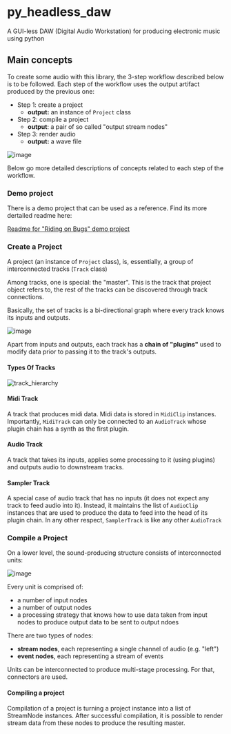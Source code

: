 # py_headless_daw
A GUI-less DAW (Digital Audio Workstation) for producing electronic music using python

## Main concepts

To create some audio with this library, the 3-step workflow described below is to be followed.
Each step of the workflow uses the output artifact produced by the previous one:

- Step 1: create a project
  - **output:** an instance of `Project` class
- Step 2: compile a project
  - **output**: a pair of so called "output stream nodes"
- Step 3: render audio 
  - **output:** a wave file

![image](https://user-images.githubusercontent.com/21345604/92206579-6b3bbd80-ee90-11ea-8f86-7fe2842838cc.png)

Below go more detailed descriptions of concepts related to each step of the workflow. 

### Demo project

There is a demo project that can be used as a reference. Find its more dertailed readme here:

[Readme for "Riding on Bugs" demo project](py_headless_daw/demo/riding_on_bugs/README.md)


### Create a Project

A project (an instance of `Project` class), is, essentially, a group of interconnected tracks (`Track` class)

Among tracks, one is special: the "master". This is the track that project object refers to, the rest of the tracks can be discovered through track connections.

Basically, the set of tracks is a bi-directional graph where every track knows its inputs and outputs.

![image](https://user-images.githubusercontent.com/21345604/92208124-38df8f80-ee93-11ea-905e-985ad21df904.png)

Apart from inputs and outputs, each track has a **chain of "plugins"** used to modify data prior to passing it to the track's outputs.

#### Types Of Tracks

![track_hierarchy](https://user-images.githubusercontent.com/21345604/92209351-84933880-ee95-11ea-863b-8bed6a37e996.png)

#### Midi Track
A track that produces midi data. Midi data is stored in `MidiClip` instances.
Importantly, `MidiTrack` can only be connected to an `AudioTrack` whose plugin chain has a synth as the first plugin.

#### Audio Track
A track that takes its inputs, applies some processing to it (using plugins) and outputs audio to downstream tracks.

#### Sampler Track
A special case of audio track that has no inputs (it does not expect any track to feed audio into it). 
Instead, it maintains the list of `AudioClip` instances that are used to produce the data to feed into the head of its plugin chain.
In any other respect, `SamplerTrack` is like any other `AudioTrack`

### Compile a Project

On a lower level, the sound-producing structure consists of interconnected units:

![image](https://user-images.githubusercontent.com/21345604/92205525-89082300-ee8e-11ea-858a-be7e0aeda101.png)



Every unit is comprised of:

- a number of input nodes
- a number of output nodes
- a processing strategy that knows how to use data taken from input nodes to produce output data to be sent to output ndoes

There are two types of nodes:

- **stream nodes**, each representing a single channel of audio (e.g. "left")
- **event nodes**, each representing a stream of events

Units can be interconnected to produce multi-stage processing. For that, connectors are used.

#### Compiling a project

Compilation of a project is turning a project instance into a list of StreamNode instances.
After successful compilation, it is possible to render stream data from these nodes to produce the resulting master.

